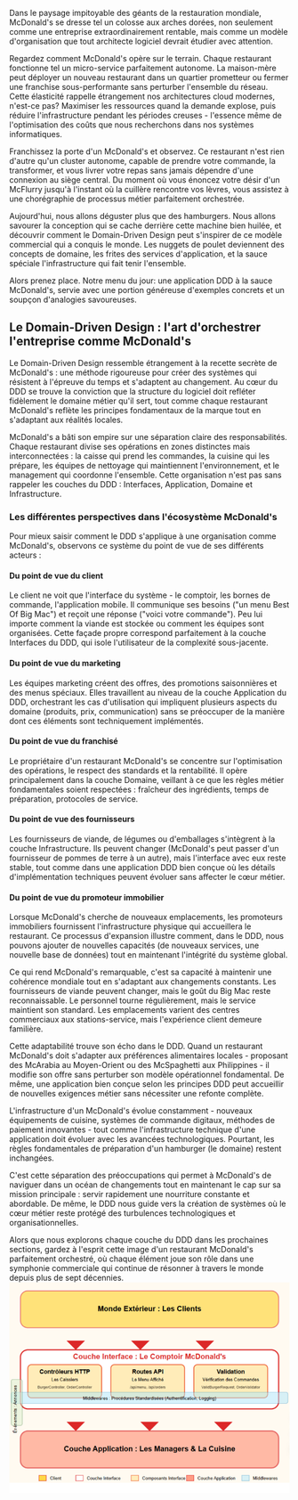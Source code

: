 Dans le paysage impitoyable des géants de la restauration mondiale, McDonald's se dresse tel un colosse aux arches dorées, non seulement comme une entreprise extraordinairement rentable, mais comme un modèle d'organisation que tout architecte logiciel devrait étudier avec attention.

Regardez comment McDonald's opère sur le terrain. Chaque restaurant fonctionne tel un micro-service parfaitement autonome. La maison-mère peut déployer un nouveau restaurant dans un quartier prometteur ou fermer une franchise sous-performante sans perturber l'ensemble du réseau. Cette élasticité rappelle étrangement nos architectures cloud modernes, n'est-ce pas? Maximiser les ressources quand la demande explose, puis réduire l'infrastructure pendant les périodes creuses - l'essence même de l'optimisation des coûts que nous recherchons dans nos systèmes informatiques.

Franchissez la porte d'un McDonald's et observez. Ce restaurant n'est rien d'autre qu'un cluster autonome, capable de prendre votre commande, la transformer, et vous livrer votre repas sans jamais dépendre d'une connexion au siège central. Du moment où vous énoncez votre désir d'un McFlurry jusqu'à l'instant où la cuillère rencontre vos lèvres, vous assistez à une chorégraphie de processus métier parfaitement orchestrée.

Aujourd'hui, nous allons déguster plus que des hamburgers. Nous allons savourer la conception qui se cache derrière cette machine bien huilée, et découvrir comment le Domain-Driven Design peut s'inspirer de ce modèle commercial qui a conquis le monde. Les nuggets de poulet deviennent des concepts de domaine, les frites des services d'application, et la sauce spéciale l'infrastructure qui fait tenir l'ensemble.

Alors prenez place. Notre menu du jour: une application DDD à la sauce McDonald's, servie avec une portion généreuse d'exemples concrets et un soupçon d'analogies savoureuses.

## Le Domain-Driven Design : l'art d'orchestrer l'entreprise comme McDonald's

Le Domain-Driven Design ressemble étrangement à la recette secrète de McDonald's : une méthode rigoureuse pour créer des systèmes qui résistent à l'épreuve du temps et s'adaptent au changement. Au cœur du DDD se trouve la conviction que la structure du logiciel doit refléter fidèlement le domaine métier qu'il sert, tout comme chaque restaurant McDonald's reflète les principes fondamentaux de la marque tout en s'adaptant aux réalités locales.

McDonald's a bâti son empire sur une séparation claire des responsabilités. Chaque restaurant divise ses opérations en zones distinctes mais interconnectées : la caisse qui prend les commandes, la cuisine qui les prépare, les équipes de nettoyage qui maintiennent l'environnement, et le management qui coordonne l'ensemble. Cette organisation n'est pas sans rappeler les couches du DDD : Interfaces, Application, Domaine et Infrastructure.

### Les différentes perspectives dans l'écosystème McDonald's

Pour mieux saisir comment le DDD s'applique à une organisation comme McDonald's, observons ce système du point de vue de ses différents acteurs :

#### Du point de vue du client

Le client ne voit que l'interface du système - le comptoir, les bornes de commande, l'application mobile. Il communique ses besoins ("un menu Best Of Big Mac") et reçoit une réponse ("voici votre commande"). Peu lui importe comment la viande est stockée ou comment les équipes sont organisées. Cette façade propre correspond parfaitement à la couche Interfaces du DDD, qui isole l'utilisateur de la complexité sous-jacente.

#### Du point de vue du marketing

Les équipes marketing créent des offres, des promotions saisonnières et des menus spéciaux. Elles travaillent au niveau de la couche Application du DDD, orchestrant les cas d'utilisation qui impliquent plusieurs aspects du domaine (produits, prix, communication) sans se préoccuper de la manière dont ces éléments sont techniquement implémentés.

#### Du point de vue du franchisé

Le propriétaire d'un restaurant McDonald's se concentre sur l'optimisation des opérations, le respect des standards et la rentabilité. Il opère principalement dans la couche Domaine, veillant à ce que les règles métier fondamentales soient respectées : fraîcheur des ingrédients, temps de préparation, protocoles de service.

#### Du point de vue des fournisseurs

Les fournisseurs de viande, de légumes ou d'emballages s'intègrent à la couche Infrastructure. Ils peuvent changer (McDonald's peut passer d'un fournisseur de pommes de terre à un autre), mais l'interface avec eux reste stable, tout comme dans une application DDD bien conçue où les détails d'implémentation techniques peuvent évoluer sans affecter le cœur métier.

#### Du point de vue du promoteur immobilier

Lorsque McDonald's cherche de nouveaux emplacements, les promoteurs immobiliers fournissent l'infrastructure physique qui accueillera le restaurant. Ce processus d'expansion illustre comment, dans le DDD, nous pouvons ajouter de nouvelles capacités (de nouveaux services, une nouvelle base de données) tout en maintenant l'intégrité du système global.

Ce qui rend McDonald's remarquable, c'est sa capacité à maintenir une cohérence mondiale tout en s'adaptant aux changements constants. Les fournisseurs de viande peuvent changer, mais le goût du Big Mac reste reconnaissable. Le personnel tourne régulièrement, mais le service maintient son standard. Les emplacements varient des centres commerciaux aux stations-service, mais l'expérience client demeure familière.

Cette adaptabilité trouve son écho dans le DDD. Quand un restaurant McDonald's doit s'adapter aux préférences alimentaires locales - proposant des McArabia au Moyen-Orient ou des McSpaghetti aux Philippines - il modifie son offre sans perturber son modèle opérationnel fondamental. De même, une application bien conçue selon les principes DDD peut accueillir de nouvelles exigences métier sans nécessiter une refonte complète.

L'infrastructure d'un McDonald's évolue constamment - nouveaux équipements de cuisine, systèmes de commande digitaux, méthodes de paiement innovantes - tout comme l'infrastructure technique d'une application doit évoluer avec les avancées technologiques. Pourtant, les règles fondamentales de préparation d'un hamburger (le domaine) restent inchangées.

C'est cette séparation des préoccupations qui permet à McDonald's de naviguer dans un océan de changements tout en maintenant le cap sur sa mission principale : servir rapidement une nourriture constante et abordable. De même, le DDD nous guide vers la création de systèmes où le cœur métier reste protégé des turbulences technologiques et organisationnelles.

Alors que nous explorons chaque couche du DDD dans les prochaines sections, gardez à l'esprit cette image d'un restaurant McDonald's parfaitement orchestré, où chaque élément joue son rôle dans une symphonie commerciale qui continue de résonner à travers le monde depuis plus de sept décennies.
![alt text](image.png)